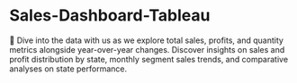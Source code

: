 # Sales-Dashboard-Tableau
🚀 Dive into the data with us as we explore total sales, profits, and quantity metrics alongside year-over-year changes. Discover insights on sales and profit distribution by state, monthly segment sales trends, and comparative analyses on state performance. 
